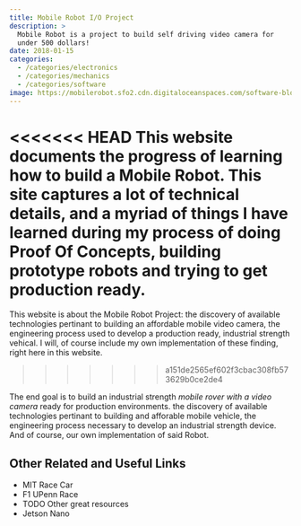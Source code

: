 ```yaml
---
title: Mobile Robot I/O Project
description: >
  Mobile Robot is a project to build self driving video camera for
  under 500 dollars! 
date: 2018-01-15
categories: 
  - /categories/electronics
  - /categories/mechanics
  - /categories/software
image: https://mobilerobot.sfo2.cdn.digitaloceanspaces.com/software-block.png
---
```


<<<<<<< HEAD
This website documents the progress of learning how to build a Mobile
Robot. This site captures a lot of technical details, and a myriad of
things I have learned during my process of doing Proof Of Concepts,
building prototype robots and trying to get production ready.
=======
This website is about the Mobile Robot Project: the discovery of
available technologies pertinant to building an affordable mobile
video camera, the engineering process used to develop  a production
ready, industrial strength vehical.  I will, of course include my own
implementation of these finding, right here in this website. 
>>>>>>> a151de2565ef602f3cbac308fb573629b0ce2de4
<!--more-->

The end goal is to build an industrial strength _mobile rover with a
video camera_ ready for production environments.  the discovery of
available technologies pertinant to building and afforable mobile
vehicle, the engineering process necessary to develop an industrial
strength device.  And of course, our own implementation of said Robot.

## Other Related and Useful Links

- MIT Race Car
- F1 UPenn Race
- TODO Other great resources
- Jetson Nano

